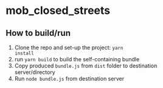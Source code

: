 # mob_closed_streets

## How to build/run
1. Clone the repo and set-up the project: <code>yarn install</code>
2. run <code>yarn build</code> to build the self-containing bundle
3. Copy produced <code>bundle.js</code> from <code>dist</code> folder to destination server/directory
4. Run <code>node bundle.js</code> from destination server
